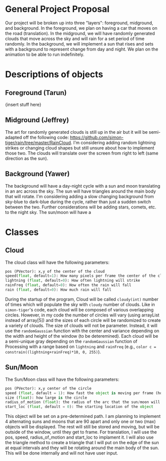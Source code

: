 # General Project Proposal
Our project will be broken up into three "layers": foreground, midground, and background. In the foreground, we plan on having a car that moves on the road (translation). In the midground, we will have randomly generated clouds that move across the sky and will rain for a set period of time randomly. In the background, we will implement a sun that rises and sets with a background to represent change from day and night. We plan on the animation to be able to run indefinitely.

# Descriptions of objects
## Foreground (Tarun)

{insert stuff here}
## Midground (Jeffrey)
The art for randomly generated clouds is still up in the air but it will be semi-adapted off the following code: https://github.com/simon-tiger/rain/tree/master/RainCloud. I'm considering adding random lightning strikes or changing cloud shapes but still unsure about how to implement those two. The clouds will translate over the screen from right to left (same direction as the sun). 

## Background (Yawer)
The background will have a day-night cycle with a sun and moon translating in an arc across the sky. The sun will have triangles around the main body that will rotate. I'm considering adding a slow changing background from sky-blue to dark-blue during the cycle, rather than just a sudden switch between the two. Further considerations will be adding stars, comets, etc. to the night sky. The sun/moon will have a 

# Classes

## Cloud
The cloud class will have the following parameters: 

```python
pos (PVector): x,y of the center of the cloud
speed(float, default=1): How many pixels per frame the center of the clouds will move
lightning (float, default=0): How often lightning will strike
rainFreq (float, default=0): How often the rain will fall
rain (float, default=0): How much rain will fall
```
During the startup of the program, Cloud will be called `cloudy(int)` number of times which will populate the sky with `cloudy` number of clouds. Like in `simon-tiger`'s code, each cloud will be composed of various overlapping circles. However, in my code the number of circles will vary (using arrayList instead of array[5]) and the sizes of each circle will be randomized to create a variety of clouds. The size of clouds will not be parameter. Instead, it will use the `randomGaussian` function with the center and variance depending on the width and height of the window (to be deteremined). Each cloud will be a semi-unique gray depending on the `randomGaussian` function of Processing with a range based on `lightning` and `rainFreq` (e.g., `color c = constrain((lightning+rainFreq)*10, 0, 255)`). 

## Sun/Moon
The Sun/Moon class will have the following parameters:

```python
pos (PVector): x,y center of the circle
speed (float, default = 1): How fast the object is moving per frame (how many pixels)
size (float): how large is the circle 
radius_of_motion (float): the radius of the arc that the sun/moon will travel on
start_loc (float, default = 0): The starting location of the object
```
This object will be set on a pre-determined path. I am planning to implement 4 alternating suns and moons that are 90 apart and only one or two (max) objects will be displayed. The rest will still be stored and moving, but will be outside of the window, until they get to frame. For translation, I will use the pos, speed, radius_of_motion and start_loc to implament it. I will also use the triangle method to create a triangle that I will put on the edge of the sun at equal intervals and they will be rotating around the main body of the sun. This will be done internally and will not have user input.



